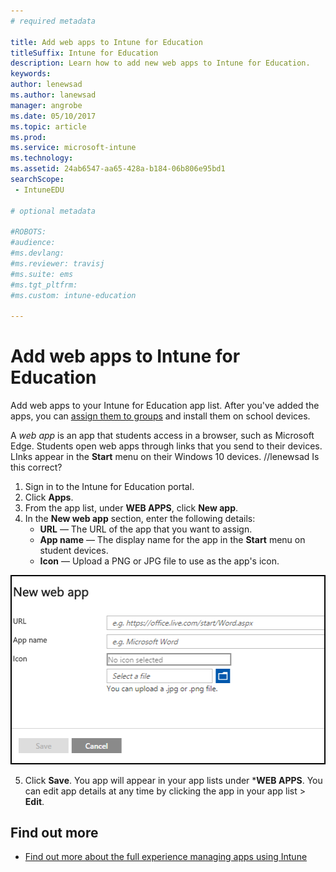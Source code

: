 ```yaml
---
# required metadata

title: Add web apps to Intune for Education
titleSuffix: Intune for Education
description: Learn how to add new web apps to Intune for Education.
keywords:
author: lenewsad
ms.author: lanewsad
manager: angrobe
ms.date: 05/10/2017
ms.topic: article
ms.prod:
ms.service: microsoft-intune
ms.technology:
ms.assetid: 24ab6547-aa65-428a-b184-06b806e95bd1
searchScope:
 - IntuneEDU

# optional metadata

#ROBOTS:
#audience:
#ms.devlang:
#ms.reviewer: travisj
#ms.suite: ems
#ms.tgt_pltfrm:
#ms.custom: intune-education

---
```


# Add web apps to Intune for Education  

Add web apps to your Intune for Education app list. After you've added the apps, you can [assign them to groups](install-apps.md) and install them on school devices. 

A _web app_ is an app that students access in a browser, such as Microsoft Edge. Students open web apps through links that you send to their devices. LInks appear in the **Start** menu on their Windows 10 devices. //lenewsad Is this correct?  

1. Sign in to the Intune for Education portal.
2. Click **Apps**.
3. From the app list, under **WEB APPS**, click **New app**.
4. In the **New web app** section, enter the following details:
   * **URL** — The URL of the app that you want to assign.
   * **App name** — The display name for the app in the **Start** menu on student devices.
   * **Icon** — Upload a PNG or JPG file to use as the app's icon.

  ![The add a new web app page, which prompts users for the information described in the procedure below.](./media/apps-001-add-webapp.png)

5. Click **Save**. You app will appear in your app lists under ***WEB APPS**. You can edit app details at any time by clicking the app in your app list > **Edit**.
 

## Find out more

- [Find out more about the full experience managing apps using Intune](https://docs.microsoft.com/intune/deploy-use/add-apps)
